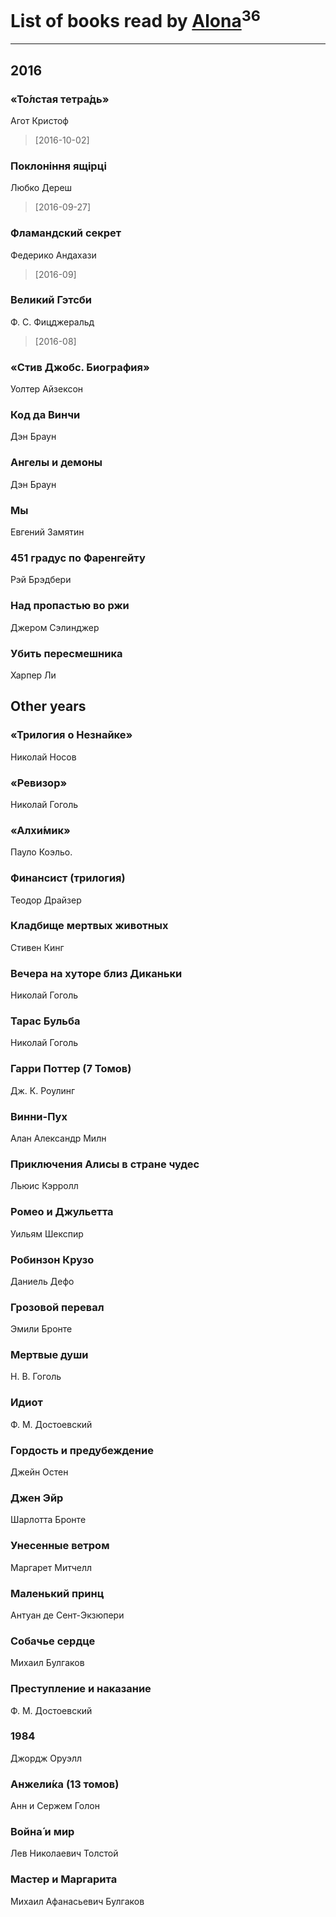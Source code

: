 # List of books read by [Alona](https://www.facebook.com/app_scoped_user_id/320700111602997/)<sup>36</sup>
---

## 2016

### «То́лстая тетра́дь»
Агот Кристоф
> [2016-10-02] 


### Поклоніння ящірці
Любко Дереш
> [2016-09-27] 


### Фламандский секрет
Федерико Андахази
> [2016-09] 


### Великий Гэтсби
Ф. С. Фицджеральд
> [2016-08] 


### «Стив Джобс. Биография»
Уолтер Айзексон


### Код да Винчи
Дэн Браун


### Ангелы и демоны
Дэн Браун


### Мы
Евгений Замятин


### 451 градус по Фаренгейту
Рэй Брэдбери


### Над пропастью во ржи
Джером Сэлинджер


### Убить пересмешника
Харпер Ли



## Other years

### «Трилогия о Незнайке»
Николай Носов


### «Ревизор»
Николай Гоголь


### «Алхи́мик»
Пауло Коэльо.


### Финансист (трилогия)
Теодор Драйзер


### Кладбище мертвых животных
Стивен Кинг


### Вечера на хуторе близ Диканьки
Николай Гоголь


### Тарас Бульба
Николай Гоголь


### Гарри Поттер (7 Томов)
Дж. К. Роулинг


### Винни-Пух
Алан Александр Милн


### Приключения Алисы в стране чудес
Льюис Кэрролл


### Ромео и Джульетта
Уильям Шекспир


### Робинзон Крузо
Даниель Дефо


### Грозовой перевал
Эмили Бронте


### Мертвые души
Н. В. Гоголь


### Идиот
Ф. М. Достоевский


### Гордость и предубеждение
Джейн Остен


### Джен Эйр
Шарлотта Бронте


### Унесенные ветром
Маргарет Митчелл


### Маленький принц
Антуан де Сент-Экзюпери


### Собачье сердце
Михаил Булгаков


### Преступление и наказание
Ф. М. Достоевский


### 1984
Джордж Оруэлл


### Анжели́ка (13 томов)
Анн и Сержем Голон


### Война́ и мир
Лев Николаевич Толстой


### Мастер и Маргарита
Михаил Афанасьевич Булгаков



